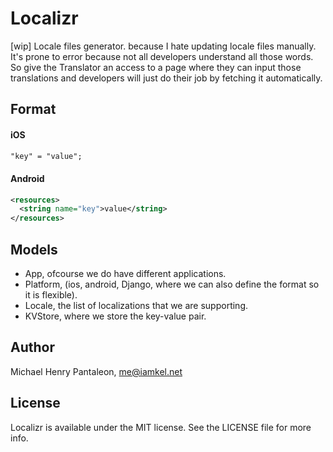 # Localizr
[wip] Locale files generator. because I hate updating locale files manually. It's prone to error because not all developers understand all those words. So give the Translator an access to a page where they can input those translations and developers will just do their job by fetching it automatically.


## Format

#### iOS

```txt
"key" = "value";
```

#### Android

```xml
<resources>
  <string name="key">value</string>
</resources>
```

## Models
- App, ofcourse we do have different applications.
- Platform,  (ios, android, Django, where we can also define the format so it is flexible). 
- Locale, the list of localizations that we are supporting.
- KVStore, where we store the key-value pair.

## Author

Michael Henry Pantaleon, me@iamkel.net

## License

Localizr is available under the MIT license. See the LICENSE file for more info.
